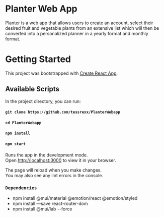 # Planter Web App
Planter is a web app that allows users to create an account, select their desired fruit and vegetable plants from an extensive list which will then be converted into a personalized planner in a yearly format and monthly format. 


# Getting Started

This project was bootstrapped with [Create React App](https://github.com/facebook/create-react-app).

## Available Scripts

In the project directory, you can run:
#### `git clone https://github.com/tessrexx/PlanterWebapp`
#### `cd PlanterWebapp`
#### `npm install`
#### `npm start`

Runs the app in the development mode.\
Open [http://localhost:3000](http://localhost:3000) to view it in your browser.

The page will reload when you make changes.\
You may also see any lint errors in the console.

### `Dependencies`
- npm install @mui/material @emotion/react @emotion/styled
- npm install —save react-router-dom
- npm install @mui/lab --force
